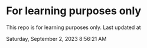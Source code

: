 # For learning purposes only
This repo is for learning purposes only.
Last updated at

Saturday, September 2, 2023 8:56:21 AM

